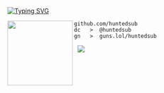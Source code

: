 [![Typing SVG](https://readme-typing-svg.herokuapp.com?font=Roboto+Mono&lines=HUNTEDSUB)](https://git.io/typing-svg)

<img align="left" src="https://www.svgrepo.com/show/284837/worldwide-earth-globe.svg" width="147"/> 

```
github.com/huntedsub
dc   >  @huntedsub
gn   >  guns.lol/huntedsub
```
&zwnj; 
&zwnj; 
![](https://komarev.com/ghpvc/?username=huntedsub)
